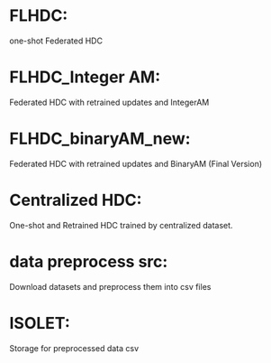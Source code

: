 # FLHDC:
one-shot Federated HDC
# FLHDC_Integer AM:
Federated HDC with retrained updates and IntegerAM  
# FLHDC_binaryAM_new:
Federated HDC with retrained updates and BinaryAM (Final Version)
# Centralized HDC:
One-shot and Retrained HDC trained by centralized dataset.
# data preprocess src:
Download datasets and preprocess them into csv files
# ISOLET:
Storage for preprocessed data csv 